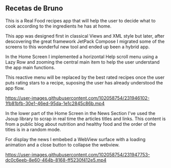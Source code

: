 ## Recetas de Bruno

This is a Real Food recipes app that will help the user to decide what to cook according to the ingredients he has at home.

This app was designed first in classical Views and XML style but later, after descovering the great framework JetPack Compose
I migrated some of the screens to this wonderful new tool and ended up been a hybrid app.

In the Home Screen I implemented a horizontal Help scroll menu using a Lazy Row and zooming the central main item to help the user understand the app main functions.

This reactive menu will be replaced by the best rated recipes once the user puts rating stars to a recipe, suposing the user has already understood the app flow.

https://user-images.githubusercontent.com/102058754/231946102-1fb81bfb-30e1-46ed-95da-1e1c2845c86b.mp4

In the lower part of the Home Screen in the News Section I've used the Jsoup library to scrap in real time the articles titles and links. This content is from a public blog about nutrition and healthy food and the order of the titles is in a random mode.

For display the news I embebed a WebView surface with a loading animation and a close button to collapse the webview.

https://user-images.githubusercontent.com/102058754/231947753-dc0c6eeb-8e60-464b-8168-ff5230f412e5.mp4




